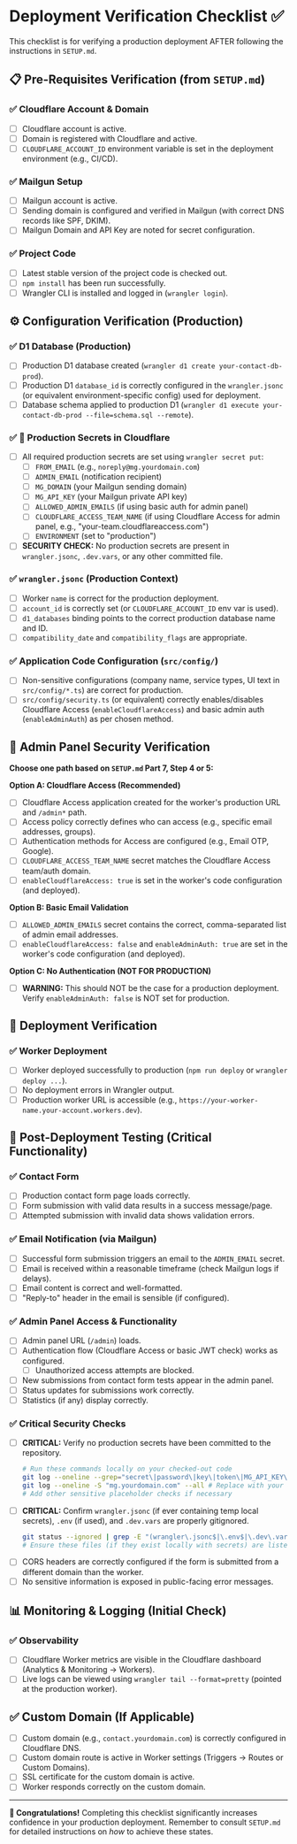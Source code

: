 # Deployment Verification Checklist ✅

This checklist is for verifying a production deployment AFTER following the instructions in `SETUP.md`.

## 📋 Pre-Requisites Verification (from `SETUP.md`)

### ✅ Cloudflare Account & Domain
- [ ] Cloudflare account is active.
- [ ] Domain is registered with Cloudflare and active.
- [ ] `CLOUDFLARE_ACCOUNT_ID` environment variable is set in the deployment environment (e.g., CI/CD).

### ✅ Mailgun Setup
- [ ] Mailgun account is active.
- [ ] Sending domain is configured and verified in Mailgun (with correct DNS records like SPF, DKIM).
- [ ] Mailgun Domain and API Key are noted for secret configuration.

### ✅ Project Code
- [ ] Latest stable version of the project code is checked out.
- [ ] `npm install` has been run successfully.
- [ ] Wrangler CLI is installed and logged in (`wrangler login`).

## ⚙️ Configuration Verification (Production)

### ✅ D1 Database (Production)
- [ ] Production D1 database created (`wrangler d1 create your-contact-db-prod`).
- [ ] Production D1 `database_id` is correctly configured in the `wrangler.jsonc` (or equivalent environment-specific config) used for deployment.
- [ ] Database schema applied to production D1 (`wrangler d1 execute your-contact-db-prod --file=schema.sql --remote`).

### ✅ 🔐 Production Secrets in Cloudflare
- [ ] All required production secrets are set using `wrangler secret put`:
    - [ ] `FROM_EMAIL` (e.g., `noreply@mg.yourdomain.com`)
    - [ ] `ADMIN_EMAIL` (notification recipient)
    - [ ] `MG_DOMAIN` (your Mailgun sending domain)
    - [ ] `MG_API_KEY` (your Mailgun private API key)
    - [ ] `ALLOWED_ADMIN_EMAILS` (if using basic auth for admin panel)
    - [ ] `CLOUDFLARE_ACCESS_TEAM_NAME` (if using Cloudflare Access for admin panel, e.g., "your-team.cloudflareaccess.com")
    - [ ] `ENVIRONMENT` (set to "production")
- [ ] **SECURITY CHECK:** No production secrets are present in `wrangler.jsonc`, `.dev.vars`, or any other committed file.

### ✅ `wrangler.jsonc` (Production Context)
- [ ] Worker `name` is correct for the production deployment.
- [ ] `account_id` is correctly set (or `CLOUDFLARE_ACCOUNT_ID` env var is used).
- [ ] `d1_databases` binding points to the correct production database name and ID.
- [ ] `compatibility_date` and `compatibility_flags` are appropriate.

### ✅ Application Code Configuration (`src/config/`)
- [ ] Non-sensitive configurations (company name, service types, UI text in `src/config/*.ts`) are correct for production.
- [ ] `src/config/security.ts` (or equivalent) correctly enables/disables Cloudflare Access (`enableCloudflareAccess`) and basic admin auth (`enableAdminAuth`) as per chosen method.

## 🔐 Admin Panel Security Verification

**Choose one path based on `SETUP.md` Part 7, Step 4 or 5:**

**Option A: Cloudflare Access (Recommended)**
- [ ] Cloudflare Access application created for the worker's production URL and `/admin*` path.
- [ ] Access policy correctly defines who can access (e.g., specific email addresses, groups).
- [ ] Authentication methods for Access are configured (e.g., Email OTP, Google).
- [ ] `CLOUDFLARE_ACCESS_TEAM_NAME` secret matches the Cloudflare Access team/auth domain.
- [ ] `enableCloudflareAccess: true` is set in the worker's code configuration (and deployed).

**Option B: Basic Email Validation**
- [ ] `ALLOWED_ADMIN_EMAILS` secret contains the correct, comma-separated list of admin email addresses.
- [ ] `enableCloudflareAccess: false` and `enableAdminAuth: true` are set in the worker's code configuration (and deployed).

**Option C: No Authentication (NOT FOR PRODUCTION)**
- [ ] **WARNING:** This should NOT be the case for a production deployment. Verify `enableAdminAuth: false` is NOT set for production.

## 🚀 Deployment Verification

### ✅ Worker Deployment
- [ ] Worker deployed successfully to production (`npm run deploy` or `wrangler deploy ...`).
- [ ] No deployment errors in Wrangler output.
- [ ] Production worker URL is accessible (e.g., `https://your-worker-name.your-account.workers.dev`).

## 🧪 Post-Deployment Testing (Critical Functionality)

### ✅ Contact Form
- [ ] Production contact form page loads correctly.
- [ ] Form submission with valid data results in a success message/page.
- [ ] Attempted submission with invalid data shows validation errors.

### ✅ Email Notification (via Mailgun)
- [ ] Successful form submission triggers an email to the `ADMIN_EMAIL` secret.
- [ ] Email is received within a reasonable timeframe (check Mailgun logs if delays).
- [ ] Email content is correct and well-formatted.
- [ ] "Reply-to" header in the email is sensible (if configured).

### ✅ Admin Panel Access & Functionality
- [ ] Admin panel URL (`/admin`) loads.
- [ ] Authentication flow (Cloudflare Access or basic JWT check) works as configured.
    - [ ] Unauthorized access attempts are blocked.
- [ ] New submissions from contact form tests appear in the admin panel.
- [ ] Status updates for submissions work correctly.
- [ ] Statistics (if any) display correctly.

### ✅ Critical Security Checks
- [ ] **CRITICAL:** Verify no production secrets have been committed to the repository.
  ```bash
  # Run these commands locally on your checked-out code
  git log --oneline --grep="secret\|password\|key\|token\|MG_API_KEY\|ACCOUNT_ID" --all
  git log --oneline -S "mg.yourdomain.com" --all # Replace with your actual MG domain
  # Add other sensitive placeholder checks if necessary
  ```
- [ ] **CRITICAL:** Confirm `wrangler.jsonc` (if ever containing temp local secrets), `.env` (if used), and `.dev.vars` are properly gitignored.
  ```bash
  git status --ignored | grep -E "(wrangler\.jsonc$|\.env$|\.dev\.vars$)"
  # Ensure these files (if they exist locally with secrets) are listed as ignored.
  ```
- [ ] CORS headers are correctly configured if the form is submitted from a different domain than the worker.
- [ ] No sensitive information is exposed in public-facing error messages.

## 📊 Monitoring & Logging (Initial Check)

### ✅ Observability
- [ ] Cloudflare Worker metrics are visible in the Cloudflare dashboard (Analytics & Monitoring -> Workers).
- [ ] Live logs can be viewed using `wrangler tail --format=pretty` (pointed at the production worker).

## ✅ Custom Domain (If Applicable)
- [ ] Custom domain (e.g., `contact.yourdomain.com`) is correctly configured in Cloudflare DNS.
- [ ] Custom domain route is active in Worker settings (Triggers -> Routes or Custom Domains).
- [ ] SSL certificate for the custom domain is active.
- [ ] Worker responds correctly on the custom domain.

---

**🎊 Congratulations!** Completing this checklist significantly increases confidence in your production deployment. Remember to consult `SETUP.md` for detailed instructions on *how* to achieve these states.